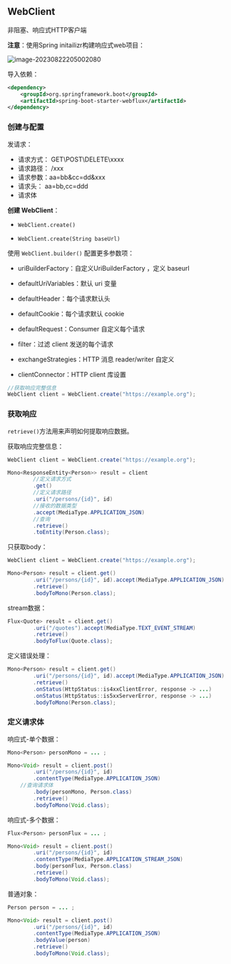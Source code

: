 ## WebClient 

非阻塞、响应式HTTP客户端

**注意**：使用Spring initailizr构建响应式web项目：

![image-20230822205002080](https://fastly.jsdelivr.net/gh/LetengZzz/img@main/Two-C/img/Java/202308222050224.png)

导入依赖：

```xml
<dependency>
	<groupId>org.springframework.boot</groupId>
	<artifactId>spring-boot-starter-webflux</artifactId>
</dependency>
```

### 创建与配置

发请求：

- 请求方式： GET\POST\DELETE\xxxx
- 请求路径： /xxx
- 请求参数：aa=bb&cc=dd&xxx
- 请求头： aa=bb,cc=ddd
- 请求体

**创建 WebClient**：

- `WebClient.create()`

- `WebClient.create(String baseUrl)`

使用 `WebClient.builder()` 配置更多参数项：

- uriBuilderFactory：自定义UriBuilderFactory ，定义 baseurl

- defaultUriVariables：默认 uri 变量

- defaultHeader：每个请求默认头

- defaultCookie：每个请求默认 cookie

- defaultRequest：Consumer 自定义每个请求
- filter：过滤 client 发送的每个请求
- exchangeStrategies：HTTP 消息 reader/writer 自定义
- clientConnector：HTTP client 库设置

```java
//获取响应完整信息
WebClient client = WebClient.create("https://example.org");
```

### 获取响应 

`retrieve()`方法用来声明如何提取响应数据。

获取响应完整信息：

```java
WebClient client = WebClient.create("https://example.org");

Mono<ResponseEntity<Person>> result = client
        //定义请求方式
        .get()
        //定义请求路径
        .uri("/persons/{id}", id)
        //接收的数据类型
        .accept(MediaType.APPLICATION_JSON)
        //查询
        .retrieve()
        .toEntity(Person.class);
```

只获取body：

```java
WebClient client = WebClient.create("https://example.org");

Mono<Person> result = client.get()
        .uri("/persons/{id}", id).accept(MediaType.APPLICATION_JSON)
        .retrieve()
        .bodyToMono(Person.class);
```

stream数据：

```java
Flux<Quote> result = client.get()
        .uri("/quotes").accept(MediaType.TEXT_EVENT_STREAM)
        .retrieve()
        .bodyToFlux(Quote.class);
```

定义错误处理：

```java
Mono<Person> result = client.get()
        .uri("/persons/{id}", id).accept(MediaType.APPLICATION_JSON)
        .retrieve()
        .onStatus(HttpStatus::is4xxClientError, response -> ...)
        .onStatus(HttpStatus::is5xxServerError, response -> ...)
        .bodyToMono(Person.class);
```

### 定义请求体 

响应式-单个数据：

```java
Mono<Person> personMono = ... ;

Mono<Void> result = client.post()
        .uri("/persons/{id}", id)
        .contentType(MediaType.APPLICATION_JSON)
    //查询请求体
        .body(personMono, Person.class)
        .retrieve()
        .bodyToMono(Void.class);
```

响应式-多个数据：

```java
Flux<Person> personFlux = ... ;

Mono<Void> result = client.post()
        .uri("/persons/{id}", id)
        .contentType(MediaType.APPLICATION_STREAM_JSON)
        .body(personFlux, Person.class)
        .retrieve()
        .bodyToMono(Void.class);
```

普通对象：

```java
Person person = ... ;

Mono<Void> result = client.post()
        .uri("/persons/{id}", id)
        .contentType(MediaType.APPLICATION_JSON)
        .bodyValue(person)
        .retrieve()
        .bodyToMono(Void.class);
```
